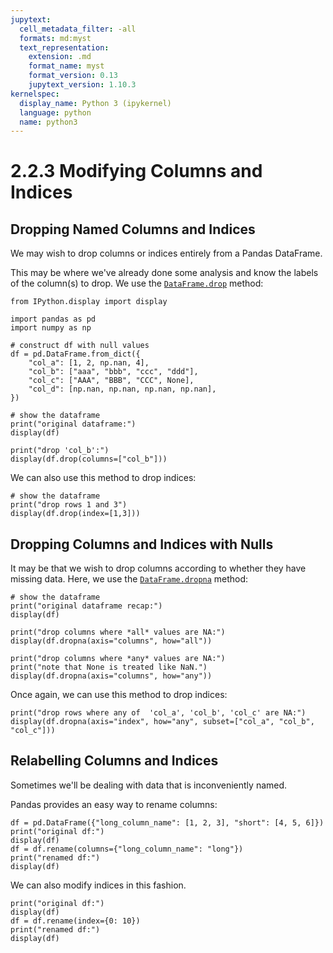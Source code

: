 ```yaml
---
jupytext:
  cell_metadata_filter: -all
  formats: md:myst
  text_representation:
    extension: .md
    format_name: myst
    format_version: 0.13
    jupytext_version: 1.10.3
kernelspec:
  display_name: Python 3 (ipykernel)
  language: python
  name: python3
---
```


#  2.2.3 Modifying Columns and Indices


## Dropping Named Columns and Indices

We may wish to drop columns or indices entirely from a Pandas DataFrame. 

This may be where we've already done some analysis and know the labels of the column(s) to drop.
We use the [`DataFrame.drop`](https://pandas.pydata.org/pandas-docs/stable/reference/api/pandas.DataFrame.drop.html) method:

```{code-cell} ipython3
from IPython.display import display

import pandas as pd
import numpy as np

# construct df with null values
df = pd.DataFrame.from_dict({
    "col_a": [1, 2, np.nan, 4],
    "col_b": ["aaa", "bbb", "ccc", "ddd"],
    "col_c": ["AAA", "BBB", "CCC", None],
    "col_d": [np.nan, np.nan, np.nan, np.nan],
})

# show the dataframe
print("original dataframe:")
display(df)

print("drop 'col_b':")
display(df.drop(columns=["col_b"]))
```

We can also use this method to drop indices:

```{code-cell} ipython3
# show the dataframe
print("drop rows 1 and 3")
display(df.drop(index=[1,3]))
```

## Dropping Columns and Indices with Nulls

It may be that we wish to drop columns according to whether they have missing data.
Here, we use the [`DataFrame.dropna`](https://pandas.pydata.org/pandas-docs/stable/reference/api/pandas.DataFrame.dropna.html) method:

```{code-cell} ipython3
# show the dataframe
print("original dataframe recap:")
display(df)

print("drop columns where *all* values are NA:")
display(df.dropna(axis="columns", how="all"))

print("drop columns where *any* values are NA:")
print("note that None is treated like NaN.")
display(df.dropna(axis="columns", how="any"))
```

Once again, we can use this method to drop indices:

```{code-cell} ipython3
print("drop rows where any of  'col_a', 'col_b', 'col_c' are NA:")
display(df.dropna(axis="index", how="any", subset=["col_a", "col_b", "col_c"]))
```

## Relabelling Columns and Indices

Sometimes we'll be dealing with data that is inconveniently named.

Pandas provides an easy way to rename columns:

```{code-cell} ipython3
df = pd.DataFrame({"long_column_name": [1, 2, 3], "short": [4, 5, 6]})
print("original df:")
display(df)
df = df.rename(columns={"long_column_name": "long"})
print("renamed df:")
display(df)
```

We can also modify indices in this fashion.

```{code-cell} ipython3
print("original df:")
display(df)
df = df.rename(index={0: 10})
print("renamed df:")
display(df)
```

